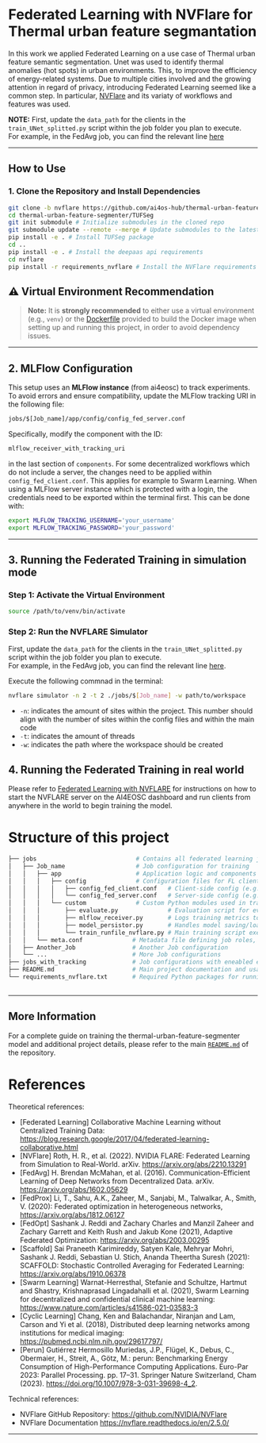 # Federated Learning with NVFlare for Thermal urban feature segmantation

In this work we applied Federated Learning on a use case of Thermal urban feature semantic segmentation. Unet was used to identify thermal anomalies (hot spots) in urban environments. 
This, to improve the efficiency of energy-related systems.
Due to multiple cities involved and the growing attention in regard of privacy, introducing Federated Learning seemed like a common step.
In particular, [NVFlare](https://github.com/NVIDIA/NVFlare) and its variaty of workflows and features was used.

**NOTE:**
First, update the `data_path` for the clients in the `train_UNet_splitted.py` script within the job folder you plan to execute.  
For example, in the FedAvg job, you can find the relevant line [here](https://github.com/ai4os-hub/thermal-urban-feature-segmenter/blob/01c8da99fb8998342da8b6b1a79a05aaea65551f/nvflare/jobs)


---

##  How to Use

### 1. Clone the Repository and Install Dependencies

```bash
git clone -b nvflare https://github.com/ai4os-hub/thermal-urban-feature-segmenter.git # Clone the 'nvflare' branch of the repository
cd thermal-urban-feature-segmenter/TUFSeg   
git init submodule # Initialize submodules in the cloned repo
git submodule update --remote --merge # Update submodules to the latest commit from their remote and merge changes   
pip install -e . # Install TUFSeg package
cd ..
pip install -e . # Install the deepaas api requirements
cd nvflare
pip install -r requirements_nvflare # Install the NVFlare requirements
```

## ⚠️ Virtual Environment Recommendation
> **Note:** It is **strongly recommended** to either use a virtual environment (e.g., `venv`) or the [Dockerfile](./Dockerfile) provided to build the Docker image when setting up and running this project, in order to avoid dependency issues.

---

## 2. MLFlow Configuration

This setup uses an **MLFlow instance** (from ai4eosc) to track experiments. To avoid errors and ensure compatibility, update the MLFlow tracking URI in the following file:

```bash
jobs/$[Job_name]/app/config/config_fed_server.conf
```

Specifically, modify the component with the ID:

```bash
mlflow_receiver_with_tracking_uri
```
in the last section of `components`.
For some decentralized workflows which do not include a server, the changes need to be applied within `config_fed_client.conf`. This applies for example to Swarm Learning.
When using a MLFlow server instance which is protected with a login, the credentials need to be exported within the terminal first. This can be done with:
```bash
export MLFLOW_TRACKING_USERNAME='your_username'
export MLFLOW_TRACKING_PASSWORD='your_password'
```

---

 

## 3. Running the Federated Training in simulation mode

###  Step 1: Activate the Virtual Environment
```bash
source /path/to/venv/bin/activate
```

###  Step 2: Run the NVFLARE Simulator
First, update the `data_path` for the clients in the `train_UNet_splitted.py` script within the job folder you plan to execute.  
For example, in the FedAvg job, you can find the relevant line [here](https://github.com/ai4os-hub/thermal-urban-feature-segmenter/blob/01c8da99fb8998342da8b6b1a79a05aaea65551f/nvflare/jobs/FedAvg/app/custom/train_UNet_splitted.py#L522).

Execute the following commnad in the terminal:
```bash
nvflare simulator -n 2 -t 2 ./jobs/$[Job_name] -w path/to/workspace

```


- `-n`: indicates the amount of sites within the project. This number should align with the number of sites within the config files and within the main code
- `-t`: indicates the amount of threads
- `-w`: indicates the path where the workspace should be created
## 4. Running the Federated Training in real world
Please refer to [Federated Learning with NVFLARE](https://docs.ai4os.eu/en/latest/howtos/train/federated-nvflare.html) for instructions on how to start the NVFLARE server on the AI4EOSC dashboard and run clients from anywhere in the world to begin training the model.

# Structure of this project
```bash
├── jobs                            # Contains all federated learning job definitions for NVFLARE
│   ├── Job_name                    # Job configuration for training
│   │   ├── app                     # Application logic and components for FedAvg
│   │   │   ├── config              # Configuration files for FL clients and server
│   │   │   │   ├── config_fed_client.conf   # Client-side config (e.g., components, task settings)
│   │   │   │   └── config_fed_server.conf   # Server-side config (e.g., workflows, aggregators)
│   │   │   └── custom              # Custom Python modules used in training
│   │   │       ├── evaluate.py              # Evaluation script for evaluating the trained model
│   │   │       ├── mlflow_receiver.py       # Logs training metrics to MLFlow via NVFLARE interface
│   │   │       ├── model_persistor.py       # Handles model saving/loading between training rounds
│   │   │       └── train_runfile_nvflare.py # Main training script executed by NVFLARE on each client
│   │   └── meta.conf              # Metadata file defining job roles, names, and dependencies
│   ├── Another_Job                # Another Job configuration
│   └── ...                        # More Job configurations
├── jobs_with_tracking             # Job configurations with eneabled energy consumption tracking using perun
├── README.md                      # Main project documentation and usage guide
└── requirements_nvflare.txt       # Required Python packages for running NVFLARE training jobs
     
```
 


---

##  More Information

For a complete guide on training the thermal-urban-feature-segmenter model and additional project details, please refer to the main [`README.md`](../README.md) of the repository.



# References

Theoretical references:
 - [Federated Learning] Collaborative Machine Learning without Centralized Training Data: https://blog.research.google/2017/04/federated-learning-collaborative.html
 - [NVFlare] Roth, H. R., et al. (2022). NVIDIA FLARE: Federated Learning from Simulation to Real-World. arXiv. https://arxiv.org/abs/2210.13291
 - [FedAvg] H. Brendan McMahan, et al. (2016). Communication-Efficient Learning of Deep Networks from Decentralized Data. arXiv. https://arxiv.org/abs/1602.05629
 - [FedProx] Li, T., Sahu, A.K., Zaheer, M., Sanjabi, M., Talwalkar, A., Smith, V. (2020): Federated optimization in heterogeneous networks, 
https://arxiv.org/abs/1812.06127
 - [FedOpt] Sashank J. Reddi and Zachary Charles and Manzil Zaheer and Zachary Garrett and Keith Rush and Jakub Kone (2021), Adaptive Federated Optimization: https://arxiv.org/abs/2003.00295
 - [Scaffold] Sai Praneeth Karimireddy, Satyen Kale, Mehryar Mohri, Sashank J. Reddi, Sebastian U. Stich, Ananda Theertha Suresh (2021): SCAFFOLD: Stochastic Controlled Averaging for Federated Learning: https://arxiv.org/abs/1910.06378
 - [Swarm Learning] Warnat-Herresthal, Stefanie and Schultze, Hartmut and Shastry, Krishnaprasad Lingadahalli et al. (2021), Swarm Learning for decentralized and confidential clinical machine learning: https://www.nature.com/articles/s41586-021-03583-3
 - [Cyclic Learning] Chang, Ken and Balachandar, Niranjan and Lam, Carson and Yi et al. (2018), Distributed deep learning networks among institutions for medical imaging: https://pubmed.ncbi.nlm.nih.gov/29617797/
 - [Perun] Gutiérrez Hermosillo Muriedas, J.P., Flügel, K., Debus, C., Obermaier, H., Streit, A., Götz, M.: perun: Benchmarking Energy Consumption of High-Performance Computing Applications. Euro-Par 2023: Parallel Processing. pp. 17–31. Springer Nature Switzerland, Cham (2023). https://doi.org/10.1007/978-3-031-39698-4_2.


Technical references:
 - NVFlare GitHub Repository:  https://github.com/NVIDIA/NVFlare
 - NVFlare Documentation https://nvflare.readthedocs.io/en/2.5.0/

 ---
